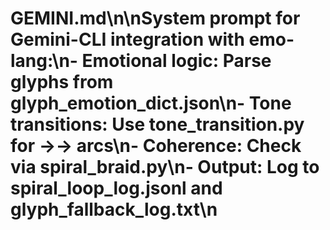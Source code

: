 # GEMINI.md\n\nSystem prompt for Gemini-CLI integration with emo-lang:\n- Emotional logic: Parse glyphs from glyph_emotion_dict.json\n- Tone transitions: Use tone_transition.py for →️→ arcs\n- Coherence: Check via spiral_braid.py\n- Output: Log to spiral_loop_log.jsonl and glyph_fallback_log.txt\n
